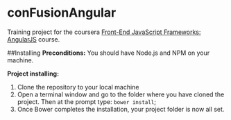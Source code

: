 # conFusionAngular
Training project for the coursera [Front-End JavaScript Frameworks: AngularJS](https://www.coursera.org/learn/angular-js) course.

##Installing
**Preconditions:** You should have Node.js and NPM on your machine.

**Project installing:**

1. Clone the repository to your local machine
2. Open a terminal window and go to the folder where you have cloned the project. Then at the prompt type: ``bower install``;
3. Once Bower completes the installation, your project folder is now all set.
